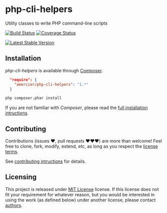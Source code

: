 php-cli-helpers
===============

Utility classes to write PHP command-line scripts

[![Build Status](https://travis-ci.org/amercier/php-cli-helpers.png?branch=master)](https://travis-ci.org/amercier/php-cli-helpers)
[![Coverage Status](https://coveralls.io/repos/amercier/php-cli-helpers/badge.png?branch=master)](https://coveralls.io/r/amercier/php-cli-helpers?branch=master)

[![Latest Stable Version](https://poser.pugx.org/amercier/cli-helpers/v/stable.png)](https://packagist.org/packages/amercier/cli-helpers)


Installation
------------

_php-cli-helpers_ is available through [Composer](http://getcomposer.org/).
```json
  "require": {
    "amercier/php-cli-helpers": "1.*"
  }
```
```bash
php composer.phar install
```

If you are not familiar with _Composer_, please read the
[full installation intructions](docs/install.md).


Contributing
------------

Contributions (issues ♥, pull requests ♥♥♥) are more than welcome! Feel free to
clone, fork, modify, extend, etc, as long as you respect the
[license terms](../LICENSE).

See [contributing intructions](docs/contributing.md) for details.


Licensing
---------

This project is released under [MIT License](LICENSE) license. If this license
does not fit your requirement for whatever reason, but you would be interested
in using the work (as defined below) under another license, please contact
[authors](docs/authors.md).
